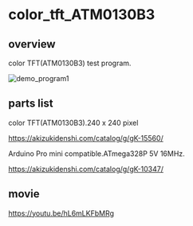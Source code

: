 # color_tft_ATM0130B3

## overview

color TFT(ATM0130B3) test program.

![demo_program1](https://user-images.githubusercontent.com/5597377/177014019-c3babf96-00d5-4ff7-a46a-7a35a9119bad.JPG)

## parts list

color TFT(ATM0130B3).240 x 240 pixel

https://akizukidenshi.com/catalog/g/gK-15560/

Arduino Pro mini compatible.ATmega328P 5V 16MHz.

https://akizukidenshi.com/catalog/g/gK-10347/

## movie

https://youtu.be/hL6mLKFbMRg
